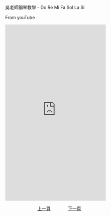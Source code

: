 ﻿---
---
吳老師鋼琴教學 - Do Re Mi Fa Sol La Si

From youTube
<iframe width="320" height="560" src="https://www.youtube.com/embed/VvqL_rvC2RQ" title="Do Re Mi Fa Sol La Si" frameborder="0" allow="accelerometer; autoplay; clipboard-write; encrypted-media; gyroscope; picture-in-picture; web-share" allowfullscreen></iframe>


&nbsp;&nbsp;&nbsp;&nbsp;&nbsp;&nbsp;&nbsp;&nbsp;&nbsp;&nbsp;&nbsp;&nbsp;
&nbsp;&nbsp;&nbsp;&nbsp;&nbsp;&nbsp;&nbsp;&nbsp;&nbsp;&nbsp;&nbsp;&nbsp;
[上一頁](T-Piano100)
&nbsp;&nbsp;&nbsp;&nbsp;&nbsp;&nbsp;&nbsp;&nbsp;&nbsp;&nbsp;&nbsp;&nbsp;
[下一頁](T-Practice12)





